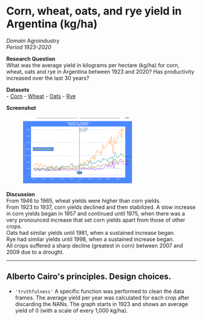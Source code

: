 # Corn, wheat, oats, and rye yield in Argentina (kg/ha)

*Domain* Agroindustry\
*Period 1923-2020*

**Research Question**\
What was the average yield in kilograms per hectare (kg/ha) for corn, wheat, oats and rye in Argentina between 1923 and 2020? Has productivity increased over the last 30 years?

**Datasets**\
 \- [Corn](https://github.com/lfgajdem/Corn-Wheat-Oats-Rye/blob/main/assets/maiz-serie-1923-2019.csv
) - [Wheat](https://github.com/lfgajdem/Corn-Wheat-Oats-Rye/blob/main/assets/trigo-serie-1923-2020-anual.csv
) - [Oats](https://github.com/lfgajdem/Corn-Wheat-Oats-Rye/blob/main/assets/avena-serie-1923-2020.csv
) - [Rye](https://github.com/lfgajdem/Corn-Wheat-Oats-Rye/blob/main/assets/centeno-serie-1923-2020.csv
)

**Screenshot**
<figure>
   <img src="./images/crops01.png" 
   alt="The yield (in kilograms per hectare) in 1972 was..." 
   title="yield (kg/ha) year 1972"
   width=70%
   height=auto >
</figure>

**Discussion**\
From 1946 to 1965, wheat yields were higher than corn yields.\
From 1923 to 1937, corn yields declined and then stabilized. A slow increase in corn yields began in 1957 and continued until 1975, when there was a very pronounced increase that set corn yields apart from those of other crops.\
Oats had similar yields until 1981, when a sustained increase began.\
Rye had similar yields until 1998, when a sustained increase began.\
All crops suffered a sharp decline (greatest in corn) between 2007 and 2009 due to a drought.

---
## Alberto Cairo's principles. Design choices.
- `'truthfulness'` A specific function was performed to clean the data frames. The average yield per year was calculated for each crop after discarding the NANs. The graph starts in 1923 and shows an average yield of 0 (with a scale of every 1,000 kg/ha).

